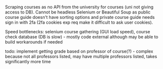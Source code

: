 Scraping courses as no API from the university for courses (uni not giving access to DB). Cannot be headless Selenium or Beautiful Soup as public course guide doesn't have sorting options and private course guide needs sign in with 2fa (2fa cookies exp req make it difficult to ask user cookies).

Speed bottlenecks: selenium course gathering (GUI load speed), course check database (DB is slow) - mostly code external although may be able to build workarounds if needed

todo: implement getting grade based on professor of course(?) - complex because not all professors listed, may have multiple professors listed, takes significantly more time
